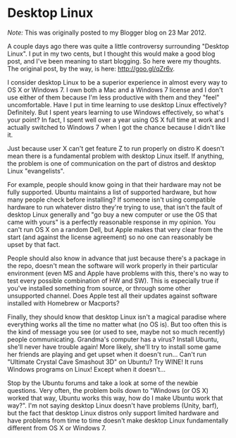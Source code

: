 # Desktop Linux

*Note:* This was originally posted to my Blogger blog on 23 Mar 2012.

A couple days ago there was quite a little controversy surrounding "Desktop Linux". I put in my two cents, but I thought this would make a good blog post, and I've been meaning to start blogging. So here were my thoughts. The original post, by the way, is here: <http://goo.gl/qZr6v>.

I consider desktop Linux to be a superior experience in almost every way to OS X or Windows 7. I own both a Mac and a Windows 7 license and I don't use either of them because I'm less productive with them and they "feel" uncomfortable. Have I put in time learning to use desktop Linux effectively? Definitely. But I spent years learning to use Windows effectively, so what's your point? In fact, I spent well over a year using OS X full time at work and I actually switched to Windows 7 when I got the chance because I didn't like it.

Just because user X can't get feature Z to run properly on distro K doesn't mean there is a fundamental problem with desktop Linux itself. If anything, the problem is one of communication on the part of distros and desktop Linux "evangelists".

For example, people should know going in that their hardware may not be fully supported. Ubuntu maintains a list of supported hardware, but how many people check before installing? If someone isn't using compatible hardware to run whatever distro they're trying to use, that isn't the fault of desktop Linux generally and "go buy a new computer or use the OS that came with yours" is a perfectly reasonable response in my opinion. You can't run OS X on a random Dell, but Apple makes that very clear from the start (and against the license agreement) so no one can reasonably be upset by that fact.

People should also know in advance that just because there's a package in the repo, doesn't mean the software will work properly in their particular environment (even MS and Apple have problems with this, there's no way to test every possible combination of HW and SW). This is especially true if you've installed something from source, or through some other unsupported channel. Does Apple test all their updates against software installed with Homebrew or Macports?

Finally, they should know that desktop Linux isn't a magical paradise where everything works all the time no matter what (no OS is). But too often this is the kind of message you see (or used to see, maybe not so much recently) people communicating. Grandma's computer has a virus? Install Ubuntu, she'll never have trouble again! More likely, she'll try to install some game her friends are playing and get upset when it doesn't run... Can't run "Ultimate Crystal Cave Smashout 3D" on Ubuntu? Try WINE! It runs Windows programs on Linux! Except when it doesn't...

Stop by the Ubuntu forums and take a look at some of the newbie questions. Very often, the problem boils down to "Windows (or OS X) worked that way, Ubuntu works this way, how do I make Ubuntu work that way?". I'm not saying desktop Linux doesn't have problems (Unity, barf), but the fact that desktop Linux distros only support limited hardware and have problems from time to time doesn't make desktop Linux fundamentally different from OS X or Windows 7.
